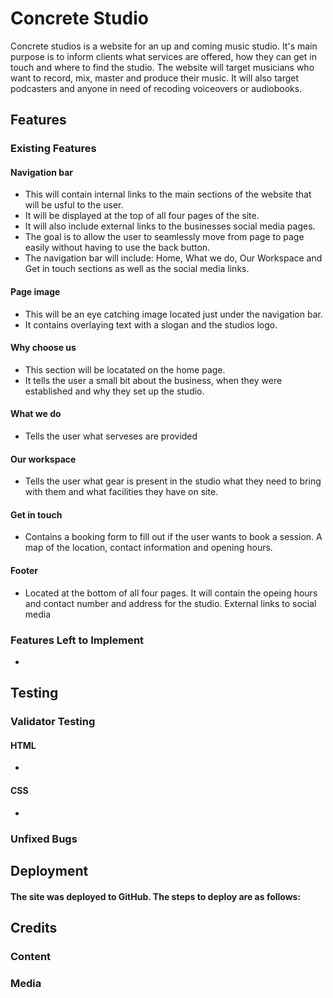 # Concrete Studio
Concrete studios is a website for an up and coming music studio. It's main purpose is to inform clients what services are offered, how they can get in touch and where to find the studio.
The website will target musicians who want to record, mix, master and produce their music. It will also target podcasters and anyone in need of recoding voiceovers or audiobooks. 
## Features
### Existing Features
#### Navigation bar 
- This will contain internal links to the main sections of the website that will be usful to the user. 
- It will be displayed at the top of all four pages of the site. 
- It will also include external links to the businesses social media pages. 
- The goal is to allow the user to seamlessly move from page to page easily without having to use the back button.
- The navigation bar will include: Home, What we do, Our Workspace and Get in touch sections as well as the social media links.
#### Page image
- This will be an eye catching image located just under the navigation bar. 
- It contains overlaying text with a slogan and the studios logo.
#### Why choose us
- This section will be locatated on the home page. 
- It tells the user a small bit about the business, when they were established and why they set up the studio. 
#### What we do
- Tells the user what serveses are provided 
#### Our workspace
- Tells the user what gear is present in the studio what they need to bring with them and what facilities they have on site.
#### Get in touch
- Contains a booking form to fill out if the user wants to book a session. A map of the location, contact information and opening hours.
#### Footer
- Located at the bottom of all four pages. It will contain the opeing hours and contact number and address for the studio. External links to social media
### Features Left to Implement
- 
## Testing
### Validator Testing
#### HTML
-
#### CSS
-
### Unfixed Bugs
## Deployment
#### The site was deployed to GitHub. The steps to deploy are as follows:
## Credits
### Content
### Media
